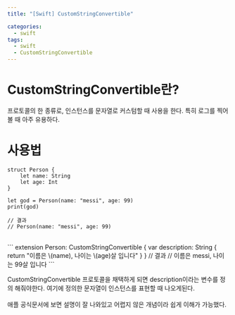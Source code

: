 ```yaml
---
title: "[Swift] CustomStringConvertible"

categories:
  - swift
tags:
  - swift
  - CustomStringConvertible
---
```


# CustomStringConvertible란?
프로토콜의 한 종류로, 인스턴스를 문자열로 커스텀할 때 사용을 한다. 특히 로그를 찍어볼 때 아주 유용하다.
<br>
# 사용법
```
struct Person {
    let name: String
    let age: Int
}

let god = Person(name: "messi", age: 99)
print(god)

// 결과
// Person(name: "messi", age: 99)
```
<br>
```
extension Person: CustomStringConvertible {
    var description: String {
        return "이름은 \(name), 나이는 \(age)살 입니다"
    }
}
// 결과
// 이름은 messi, 나이는 99살 입니다
```

CustomStringConvertible 프로토콜을 채택하게 되면 description이라는 변수를 정의 해줘야한다. 여기에 정의한 문자열이 인스턴스를 표현할 때 나오게된다.
<br>
<br>
애플 공식문서에 보면 설명이 잘 나와있고 어렵지 않은 개념이라 쉽게 이해가 가능했다.